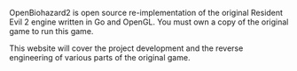 OpenBiohazard2 is open source re-implementation of the original Resident Evil 2 engine written in Go and OpenGL. You must own a copy of the original game to run this game.

This website will cover the project development and the reverse engineering of various parts of the original game.
